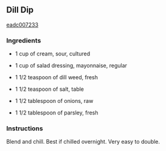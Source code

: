 ## Dill Dip

[eadc007233](http://www.food.com/recipe/dill-dip-18626)

### Ingredients

 - 1 cup of cream, sour, cultured

 - 1 cup of salad dressing, mayonnaise, regular

 - 1 1/2 teaspoon of dill weed, fresh

 - 1 1/2 teaspoon of salt, table

 - 1 1/2 tablespoon of onions, raw

 - 1 1/2 tablespoon of parsley, fresh

### Instructions

Blend and chill. Best if chilled overnight. Very easy to double.